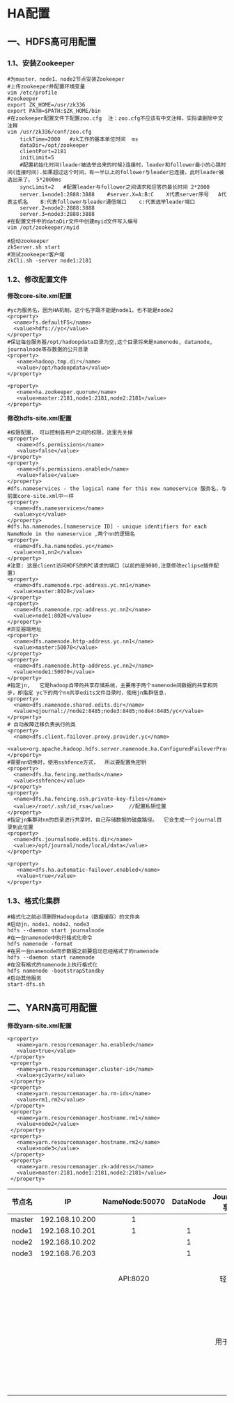 # HA配置

## 一、HDFS高可用配置

### 1.1、安装Zookeeper

```shell
#为master、node1、node2节点安装Zookeeper
#上传zookeeper并配置环境变量
vim /etc/profile
#zookeeper
export ZK_HOME=/usr/zk336
export PATH=$PATH:$ZK_HOME/bin
#在zookeeper配置文件下配置zoo.cfg  注：zoo.cfg不应该有中文注释，实际请删除中文注释
vim /usr/zk336/conf/zoo.cfg
    tickTime=2000   #zk工作的基本单位时间  ms
    dataDir=/opt/zookeeper
    clientPort=2181
    initLimit=5    
    #配置初始化时间(leader被选举出来的时候)连接时，leader和follower最小的心跳时间(连接时间).如果超过这个时间，有一半以上的follower与leader已连接，此时leader被选出来了。 5*2000ms
    syncLimit=2   #配置leader与follower之间请求和应答的最长时间 2*2000
    server.1=node1:2888:3888    #server.X=A:B:C    X代表server序号   A代表主机名    B:代表follower与leader通信端口    c:代表选举leader端口
    server.2=node2:2888:3888
    server.3=node3:2888:3888
#在配置文件中的dataDir文件中创建myid文件写入编号
vim /opt/zookeeper/myid

#启动zookeeper
zkServer.sh start
#测试zookeeper客户端
zkCli.sh -server node1:2181
```

### 1.2、修改配置文件

**修改core-site.xml配置**

```shell
#yc为服务名，因为HA机制，这个名字既不能是node1，也不能是node2
<property>
  <name>fs.defaultFS</name>
  <value>hdfs://yc</value>
</property>
#保证每台服务器/opt/hadoopdata目录为空,这个目录将来是namenode, datanode, journalnode等存数据的公共目录 
<property>
   <name>hadoop.tmp.dir</name>
   <value>/opt/hadoopdata</value>
</property>

<property>
   <name>ha.zookeeper.quorum</name>
   <value>master:2181,node1:2181,node2:2181</value>
</property>
```

**修改hdfs-site.xml配置**

```shell
#权限配置， 可以控制各用户之间的权限，这里先关掉 
<property>
   <name>dfs.permissions</name>
   <value>false</value> 
</property>
<property>
   <name>dfs.permissions.enabled</name>
   <value>false</value> 
</property>
#dfs.nameservices - the logical name for this new nameservice 服务名，与前面core-site.xml中一样
<property>
  <name>dfs.nameservices</name>
  <value>yc</value>
</property>
#dfs.ha.namenodes.[nameservice ID] - unique identifiers for each NameNode in the nameservice ,两个nn的逻辑名
<property>
  <name>dfs.ha.namenodes.yc</name>
  <value>nn1,nn2</value>
</property>
#注意: 这是client访问HDFS的RPC请求的端口（以前的是9000,注意修改eclipse插件配置)
<property>
  <name>dfs.namenode.rpc-address.yc.nn1</name>
  <value>master:8020</value>
</property>
<property>
  <name>dfs.namenode.rpc-address.yc.nn2</name>
  <value>node1:8020</value>
</property>
#浏览器端地址
<property>
  <name>dfs.namenode.http-address.yc.nn1</name>
  <value>master:50070</value>
</property>
<property>
  <name>dfs.namenode.http-address.yc.nn2</name>
  <value>node1:50070</value>
</property>
#指定jn,   它是hadoop自带的共享存储系统，主要用于两个namenode间数据的共享和同步，即指定 yc下的两个nn共享edits文件目录时，使用jn集群信息. 
<property>
  <name>dfs.namenode.shared.edits.dir</name>
  <value>qjournal://node2:8485;node3:8485;node4:8485/yc</value>
</property>
# 自动故障迁移负责执行的类
<property>
  <name>dfs.client.failover.proxy.provider.yc</name>
  <value>org.apache.hadoop.hdfs.server.namenode.ha.ConfiguredFailoverProxyProvider</value>
</property>
#需要nn切换时，使用sshfence方式，  所以要配置免密钥
<property>
  <name>dfs.ha.fencing.methods</name>
  <value>sshfence</value>
</property>
<property>
  <name>dfs.ha.fencing.ssh.private-key-files</name>
  <value>/root/.ssh/id_rsa</value>     //配置私钥位置
</property>
#指定jn集群对nn的目录进行共享时，自己存储数据的磁盘路径。  它会生成一个journal目录到此位置
<property>
  <name>dfs.journalnode.edits.dir</name>
  <value>/opt/journal/node/local/data</value>
</property>

<property>
   <name>dfs.ha.automatic-failover.enabled</name>
   <value>true</value>
</property>
```

### 1.3、格式化集群

```shell
#格式化之前必须删除Hadoopdata（数据缓存）的文件夹
#启动jn，node1、node2、node3
hdfs --daemon start journalnode
#在一台namenode中执行格式化命令
hdfs namenode -format
#在另一台namenode同步数据之前要启动已经格式了的namenode
hdfs --daemon start namenode
#在没有格式的namenode上执行格式化
hdfs namenode -bootstrapStandby
#启动其他服务
start-dfs.sh
```

## 二、YARN高可用配置

**修改yarn-site.xml配置**

```shell
<property>
   <name>yarn.resourcemanager.ha.enabled</name>
   <value>true</value>
 </property>
 <property>
   <name>yarn.resourcemanager.cluster-id</name>
   <value>yc2yarn</value>
 </property>
 <property>
   <name>yarn.resourcemanager.ha.rm-ids</name>
   <value>rm1,rm2</value>
 </property>
 <property>
   <name>yarn.resourcemanager.hostname.rm1</name>
   <value>node2</value>
 </property>
 <property>
   <name>yarn.resourcemanager.hostname.rm2</name>
   <value>node3</value>
 </property>
 <property>
   <name>yarn.resourcemanager.zk-address</name>
   <value>master:2181,node1:2181,node2:2181</value>
 </property>
```



| 节点名 |       IP       | NameNode:50070 | DataNode | JournalNodes(共享文件系统) |         ZK          |               ZKFC               | RM:8088 | historyserver |
| :----: | :------------: | :------------: | :------: | :------------------------: | :-----------------: | :------------------------------: | :-----: | :-----------: |
| master | 192.168.10.200 |       1        |          |                            |          1          |                1                 |         |               |
| node1  | 192.168.10.201 |       1        |    1     |             1              |          1          |                1                 |         |       1       |
| node2  | 192.168.10.202 |                |    1     |             1              |          1          |                                  |    1    |               |
| node3  | 192.168.76.203 |                |    1     |             1              |                     |                                  |    1    |               |
|        |                |    API:8020    |          |       轻量级,奇数个        |       奇数个        | zookeeper的 fail over controller |         |               |
|        |                |                |          |     用于存editLog日志      | 机器的状态,接收心跳 |            zk的客户端            |         |               |